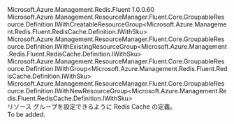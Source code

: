 <Type Name="IWithGroup" FullName="Microsoft.Azure.Management.Redis.Fluent.RedisCache.Definition.IWithGroup">
  <TypeSignature Language="C#" Value="public interface IWithGroup : Microsoft.Azure.Management.ResourceManager.Fluent.Core.GroupableResource.Definition.IWithCreatableResourceGroup&lt;Microsoft.Azure.Management.Redis.Fluent.RedisCache.Definition.IWithSku&gt;, Microsoft.Azure.Management.ResourceManager.Fluent.Core.GroupableResource.Definition.IWithExistingResourceGroup&lt;Microsoft.Azure.Management.Redis.Fluent.RedisCache.Definition.IWithSku&gt;, Microsoft.Azure.Management.ResourceManager.Fluent.Core.GroupableResource.Definition.IWithGroup&lt;Microsoft.Azure.Management.Redis.Fluent.RedisCache.Definition.IWithSku&gt;, Microsoft.Azure.Management.ResourceManager.Fluent.Core.GroupableResource.Definition.IWithNewResourceGroup&lt;Microsoft.Azure.Management.Redis.Fluent.RedisCache.Definition.IWithSku&gt;" />
  <TypeSignature Language="ILAsm" Value=".class public interface auto ansi abstract IWithGroup implements class Microsoft.Azure.Management.ResourceManager.Fluent.Core.GroupableResource.Definition.IWithCreatableResourceGroup`1&lt;class Microsoft.Azure.Management.Redis.Fluent.RedisCache.Definition.IWithSku&gt;, class Microsoft.Azure.Management.ResourceManager.Fluent.Core.GroupableResource.Definition.IWithExistingResourceGroup`1&lt;class Microsoft.Azure.Management.Redis.Fluent.RedisCache.Definition.IWithSku&gt;, class Microsoft.Azure.Management.ResourceManager.Fluent.Core.GroupableResource.Definition.IWithGroup`1&lt;class Microsoft.Azure.Management.Redis.Fluent.RedisCache.Definition.IWithSku&gt;, class Microsoft.Azure.Management.ResourceManager.Fluent.Core.GroupableResource.Definition.IWithNewResourceGroup`1&lt;class Microsoft.Azure.Management.Redis.Fluent.RedisCache.Definition.IWithSku&gt;" />
  <TypeSignature Language="DocId" Value="T:Microsoft.Azure.Management.Redis.Fluent.RedisCache.Definition.IWithGroup" />
  <TypeSignature Language="VB.NET" Value="Public Interface IWithGroup&#xA;Implements IWithCreatableResourceGroup(Of IWithSku), IWithExistingResourceGroup(Of IWithSku), IWithGroup(Of IWithSku), IWithNewResourceGroup(Of IWithSku)" />
  <TypeSignature Language="F#" Value="type IWithGroup = interface&#xA;    interface IWithGroup&lt;IWithSku&gt;&#xA;    interface IWithExistingResourceGroup&lt;IWithSku&gt;&#xA;    interface IWithNewResourceGroup&lt;IWithSku&gt;&#xA;    interface IWithCreatableResourceGroup&lt;IWithSku&gt;" />
  <AssemblyInfo>
    <AssemblyName>Microsoft.Azure.Management.Redis.Fluent</AssemblyName>
    <AssemblyVersion>1.0.0.60</AssemblyVersion>
  </AssemblyInfo>
  <Interfaces>
    <Interface>
      <InterfaceName>Microsoft.Azure.Management.ResourceManager.Fluent.Core.GroupableResource.Definition.IWithCreatableResourceGroup&lt;Microsoft.Azure.Management.Redis.Fluent.RedisCache.Definition.IWithSku&gt;</InterfaceName>
    </Interface>
    <Interface>
      <InterfaceName>Microsoft.Azure.Management.ResourceManager.Fluent.Core.GroupableResource.Definition.IWithExistingResourceGroup&lt;Microsoft.Azure.Management.Redis.Fluent.RedisCache.Definition.IWithSku&gt;</InterfaceName>
    </Interface>
    <Interface>
      <InterfaceName>Microsoft.Azure.Management.ResourceManager.Fluent.Core.GroupableResource.Definition.IWithGroup&lt;Microsoft.Azure.Management.Redis.Fluent.RedisCache.Definition.IWithSku&gt;</InterfaceName>
    </Interface>
    <Interface>
      <InterfaceName>Microsoft.Azure.Management.ResourceManager.Fluent.Core.GroupableResource.Definition.IWithNewResourceGroup&lt;Microsoft.Azure.Management.Redis.Fluent.RedisCache.Definition.IWithSku&gt;</InterfaceName>
    </Interface>
  </Interfaces>
  <Docs>
    <summary>
            リソース グループを設定できるように Redis Cache の定義。
            </summary>
    <remarks>To be added.</remarks>
  </Docs>
  <Members />
</Type>